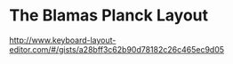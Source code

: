 # The Blamas Planck Layout

http://www.keyboard-layout-editor.com/#/gists/a28bff3c62b90d78182c26c465ec9d05
